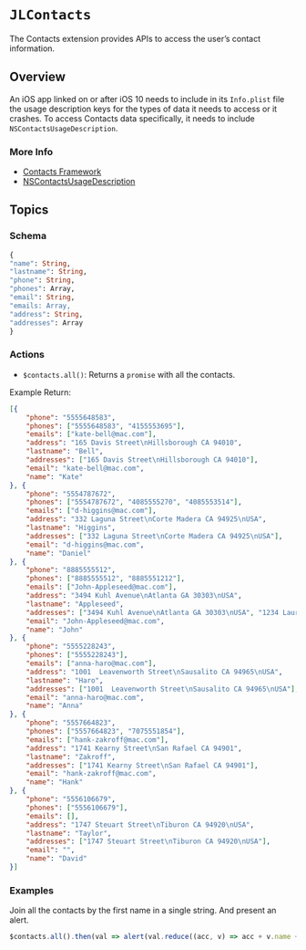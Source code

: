 # ``JLContacts``

The Contacts extension provides APIs to access the user’s contact information. 

## Overview

An iOS app linked on or after iOS 10 needs to include in its `Info.plist` file the usage description keys for the types of data it needs to access or it crashes. To access Contacts data specifically, it needs to include `NSContactsUsageDescription`.

### More Info

- [Contacts Framework](https://developer.apple.com/documentation/contacts?language=objc)
- [NSContactsUsageDescription](https://developer.apple.com/library/archive/documentation/General/Reference/InfoPlistKeyReference/Articles/CocoaKeys.html#//apple_ref/doc/uid/TP40009251-SW14)

## Topics

### Schema

```graphql
{
"name": String,
"lastname": String,
"phone": String,
"phones": Array,
"email": String,
"emails: Array,
"address": String,
"addresses": Array
}
```

### Actions

- ``$contacts.all()``: Returns a `promise` with all the contacts.

Example Return:

```json
[{
    "phone": "5555648583",
    "phones": ["5555648583", "4155553695"],
    "emails": ["kate-bell@mac.com"],
    "address": "165 Davis Street\nHillsborough CA 94010",
    "lastname": "Bell",
    "addresses": ["165 Davis Street\nHillsborough CA 94010"],
    "email": "kate-bell@mac.com",
    "name": "Kate"
}, {
    "phone": "5554787672",
    "phones": ["5554787672", "4085555270", "4085553514"],
    "emails": ["d-higgins@mac.com"],
    "address": "332 Laguna Street\nCorte Madera CA 94925\nUSA",
    "lastname": "Higgins",
    "addresses": ["332 Laguna Street\nCorte Madera CA 94925\nUSA"],
    "email": "d-higgins@mac.com",
    "name": "Daniel"
}, {
    "phone": "8885555512",
    "phones": ["8885555512", "8885551212"],
    "emails": ["John-Appleseed@mac.com"],
    "address": "3494 Kuhl Avenue\nAtlanta GA 30303\nUSA",
    "lastname": "Appleseed",
    "addresses": ["3494 Kuhl Avenue\nAtlanta GA 30303\nUSA", "1234 Laurel Street\nAtlanta GA 30303\nUSA"],
    "email": "John-Appleseed@mac.com",
    "name": "John"
}, {
    "phone": "5555228243",
    "phones": ["5555228243"],
    "emails": ["anna-haro@mac.com"],
    "address": "1001  Leavenworth Street\nSausalito CA 94965\nUSA",
    "lastname": "Haro",
    "addresses": ["1001  Leavenworth Street\nSausalito CA 94965\nUSA"],
    "email": "anna-haro@mac.com",
    "name": "Anna"
}, {
    "phone": "5557664823",
    "phones": ["5557664823", "7075551854"],
    "emails": ["hank-zakroff@mac.com"],
    "address": "1741 Kearny Street\nSan Rafael CA 94901",
    "lastname": "Zakroff",
    "addresses": ["1741 Kearny Street\nSan Rafael CA 94901"],
    "email": "hank-zakroff@mac.com",
    "name": "Hank"
}, {
    "phone": "5556106679",
    "phones": ["5556106679"],
    "emails": [],
    "address": "1747 Steuart Street\nTiburon CA 94920\nUSA",
    "lastname": "Taylor",
    "addresses": ["1747 Steuart Street\nTiburon CA 94920\nUSA"],
    "email": "",
    "name": "David"
}]
```


### Examples


Join all the contacts by the first name in a single string.
And present an alert.

```js
$contacts.all().then(val => alert(val.reduce((acc, v) => acc + v.name + ' ', '')))
```
